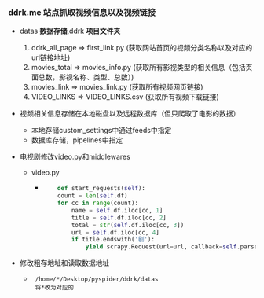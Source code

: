 ### ddrk.me 站点抓取视频信息以及视频链接

+ datas **数据存储**,ddrk **项目文件夹** 

  1. ddrk_all_page => first_link.py (获取网站首页的视频分类名称以及对应的url链接地址)
  2.  movies_total => movies_info.py (获取所有影视类型的相关信息（包括页面总数，影视名称、类型、总数）)
  3. movies_link => movies_link.py (获取所有视频网页链接)
  4. VIDEO_LINKS => VIDEO_LINKS.csv (获取所有视频下载链接)

+ 视频相关信息存储在本地磁盘以及远程数据库（但只爬取了电影的数据）
  + 本地存储custom_settings中通过feeds中指定
  + 数据库存储，pipelines中指定
+ 电视剧修改video.py和middlewares
  + video.py
    + ````python
          def start_requests(self):
          count = len(self.df)
          for cc in range(count):
              name = self.df.iloc[cc, 1]
              title = self.df.iloc[cc, 2]
              total = str(self.df.iloc[cc, 3])
              url = self.df.iloc[cc, 4]
              if title.endswith('剧'):
                  yield scrapy.Request(url=url, callback=self.parse, cb_kwargs=dict(name=name, title=title, total=total))
+ 修改粗存地址和读取数据地址
  + ````shell
     /home/*/Desktop/pyspider/ddrk/datas 
     将*改为对应的
